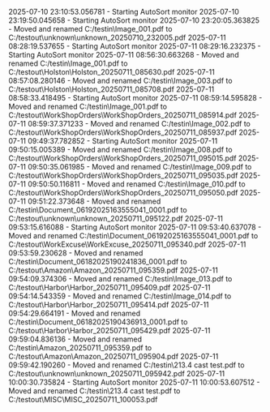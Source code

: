 2025-07-10 23:10:53.056781 - Starting AutoSort monitor
2025-07-10 23:19:50.045658 - Starting AutoSort monitor
2025-07-10 23:20:05.363825 - Moved and renamed C:/testin\Image_001.pdf to C:/testout\unknown\unknown_20250710_232005.pdf
2025-07-11 08:28:19.537655 - Starting AutoSort monitor
2025-07-11 08:29:16.232375 - Starting AutoSort monitor
2025-07-11 08:56:30.663268 - Moved and renamed C:/testin\Image_001.pdf to C:/testout\Holston\Holston_20250711_085630.pdf
2025-07-11 08:57:08.280146 - Moved and renamed C:/testin\Image_003.pdf to C:/testout\Holston\Holston_20250711_085708.pdf
2025-07-11 08:58:33.418495 - Starting AutoSort monitor
2025-07-11 08:59:14.595828 - Moved and renamed C:/testin\Image_001.pdf to C:/testout\WorkShopOrders\WorkShopOrders_20250711_085914.pdf
2025-07-11 08:59:37.371233 - Moved and renamed C:/testin\Image_002.pdf to C:/testout\WorkShopOrders\WorkShopOrders_20250711_085937.pdf
2025-07-11 09:49:37.782852 - Starting AutoSort monitor
2025-07-11 09:50:15.005389 - Moved and renamed C:/testin\Image_008.pdf to C:/testout\WorkShopOrders\WorkShopOrders_20250711_095015.pdf
2025-07-11 09:50:35.061985 - Moved and renamed C:/testin\Image_009.pdf to C:/testout\WorkShopOrders\WorkShopOrders_20250711_095035.pdf
2025-07-11 09:50:50.116811 - Moved and renamed C:/testin\Image_010.pdf to C:/testout\WorkShopOrders\WorkShopOrders_20250711_095050.pdf
2025-07-11 09:51:22.373648 - Moved and renamed C:/testin\Document_06192025163555041_0001.pdf to C:/testout\unknown\unknown_20250711_095122.pdf
2025-07-11 09:53:15.616088 - Starting AutoSort monitor
2025-07-11 09:53:40.637078 - Moved and renamed C:/testin\Document_06192025163555041_0001.pdf to C:/testout\WorkExcuse\WorkExcuse_20250711_095340.pdf
2025-07-11 09:53:59.230628 - Moved and renamed C:/testin\Document_06182025190241836_0001.pdf to C:/testout\Amazon\Amazon_20250711_095359.pdf
2025-07-11 09:54:09.374306 - Moved and renamed C:/testin\Image_013.pdf to C:/testout\Harbor\Harbor_20250711_095409.pdf
2025-07-11 09:54:14.543359 - Moved and renamed C:/testin\Image_014.pdf to C:/testout\Harbor\Harbor_20250711_095414.pdf
2025-07-11 09:54:29.664191 - Moved and renamed C:/testin\Document_06182025190436913_0001.pdf to C:/testout\Harbor\Harbor_20250711_095429.pdf
2025-07-11 09:59:04.836136 - Moved and renamed C:/testin\Amazon_20250711_095359.pdf to C:/testout\Amazon\Amazon_20250711_095904.pdf
2025-07-11 09:59:42.190260 - Moved and renamed C:/testin\213.4 cast test.pdf to C:/testout\unknown\unknown_20250711_095942.pdf
2025-07-11 10:00:30.735824 - Starting AutoSort monitor
2025-07-11 10:00:53.607512 - Moved and renamed C:/testin\213.4 cast test.pdf to C:/testout\MISC\MISC_20250711_100053.pdf
